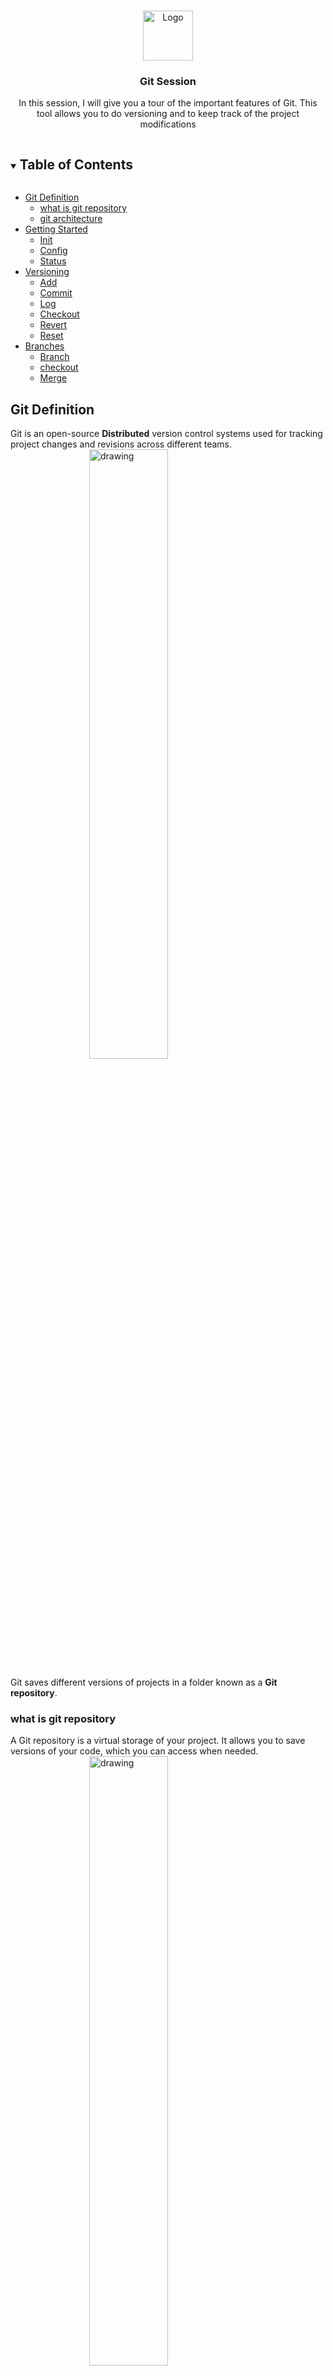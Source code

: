 


<!-- PROJECT LOGO -->
<br />
<p align="center">
  <a href="https://github.com/github_username/repo_name">
    <img src="./img/git-logo.png" alt="Logo" width="80" height="80">
  </a>
  <h3 align="center">Git Session</h3>
  <p align="center">
    In this session, I will give you a tour of the important features of Git. This tool allows you to do versioning and to keep track of the project modifications 
    <br />
  </p>
</p>



<!-- TABLE OF CONTENTS -->
<details open="open">
	  <summary><h2 style="display: inline-block">Table of Contents</h2></summary>
  <ul>
    <li>
      <a href="#git-definition">Git Definition</a>
      <ul>
        <li><a href="#what-is-git-repository">what is git    repository</a></li>
         <li><a href="#git-architecture">git architecture</a></li>
      </ul>
    </li>
    <li>
      <a href="#getting-started">Getting Started</a>
      <ul>
        <li><a href="#init">Init</a></li>
        <li><a href="#config">Config</a></li>
        <li><a href="#status">Status</a></li>
      </ul>
    </li>
     <li>
      <a href="#versioning">Versioning</a>
      <ul>
        <li><a href="#add">Add</a></li>
        <li><a href="#commit">Commit</a></li>
        <li><a href="#log">Log</a></li>
        <li><a href="#checkout">Checkout</a></li>
        <li><a href="#revert">Revert</a></li>
        <li><a href="#reset">Reset</a></li>
      </ul>
    </li>
     <li>
      <a href="#getting-started">Branches</a>
      <ul>
        <li><a href="#prerequisites">Branch</a></li>
        <li><a href="#installation">checkout</a></li>
        <li><a href="#installation">Merge</a></li>
      </ul>
    </li>

  </ul>
</details>




<!-- ABOUT THE PROJECT -->
## Git Definition

Git is an open-source **Distributed** version control systems used for tracking project changes and revisions across different teams. 
<img src="./img/architecture.png" alt="drawing" style="display: block;
  margin-left: auto;
  margin-right: auto;
  width: 50%;" />


Git saves different versions of projects in a folder known as a **Git repository**.

###  what is git repository
A Git repository is a virtual storage of your project. It allows you to save versions of your code, which you can access when needed.
<img src="./img/git-repo.png" alt="drawing" style="display: block;
  margin-left: auto;
  margin-right: auto;
  width: 50%;" />

 
 <!-- GETTING STARTED -->
### Git architecture

```mermaid
sequenceDiagram
working directroy ->> staging area: git add;
staging area ->> local repo:git commit;
local repo ->> working directroy: git reset /  git checkout / git  revert
local repo ->> remote repo :git push
remote repo ->> local repo:git fetch
remote repo ->> working directroy: git clone / git pull  
```
## Getting Started

#### Init
  The **git init** command allows to initialize a new empty git repository. This will create a .git folder which will contain the information about our versioning.
  ```sh
cd my-project
  ```
  ```sh
git init
  ```
 

#### Config

Before starting to do anything it is important to configure git. So  we will have to configure user information. This information will be visible in the history and will allow to know later who did what.


``` sh
git config --global user.name "My_Name"
git config --global user.email "my@email.com"
```


#### Status
``` sh
git status
```


This command allows to get the state of the history,
## Versioning

#### Add
``` sh
git add <file-name>       //add file name to the staging area
git add  --all            //add all the files to the staging area
```
A particularity of git is its staging system which allows you to select the files to follow during the next commit. You can think of it as a "waiting area" where you list the files you want to be saved.
#### Commit
``` sh
 git commit -m "message to describe your commit"
```
Make a commit 
 A commit is a step in the history of your project, a step that we can identify with a particular message.
#### Log
 ``` sh
 git log
 ``` 

The log command allows us to obtain information on the different commits of our project.
 ``` sh
 git log --oneline
 ```
  Allows to display the history with one line per commit 
  **example**:
 > git log --oneline
 
 
> 42f8151 fix bugs
fa1c031 redesign
b93b035 add a style file
fb7597a first commit


#### Checkout
``` sh
 git checkout <commit-id>
 ```
  In short you have gone back in time as a **viewer**. You can see the project as it was at the time of the commit while having the ability to return to the "present". We use this command to watch old commits,
  ##### Exemple 
  > git checkout fa1c031
  
  return:
  
  >Note: switching to 'fa1c031'.
 You are in 'detached HEAD' state. You can look around, make experimental
changes and commit them, and you can discard any commits you make in this
state without impacting any branches by switching back to a branch.


![enter image description here](./img/checkout-commit-example-graph.png)

``` sh
 git checkout master   //if you want to go back to the actual state
 ```

#### Revert

```sh 
git revert <commit-id>
```

This command will undo what was done at the time of the commit by creating a new commit. This does ***not alter the history*** but will ***add a new reversal commit***

***example***:

> git revert fa1c031

result:

> Removing filee.txt
[master acbb7e8] Revert "redesign"
 1 file changed, 0 insertions(+), 0 deletions(-)
 delete mode 100644 filee.txt

 the file that i was added in the "redesign commmit" will be removed and a new commit will be created 

 ![enter image description here](./img/revert-commit-example-graph.png)

#### reset

```sh 
$ git reset 
```
Deletes all files from the staging area, without deleting the changes.

```sh 
$ git reset <commit-id>
```
* allows you to go back to the commit, 
* resets the staging area while leaving your working folder as is. The history will be lost (subsequent <commit> commits will be lost, ***but not your changes***). 

This command mostly allows you to clean up the history by resubmitting a single commit instead of too many scattered commits.

example :

 > git reset fa1c031

![enter image description here](./img/reset-commit-example-graph.png)

```sh 
$ git reset <commit-id> --hard
```

* Returns to the 'commit-id' 
* resets the staging area and working folder to match.
 All changes, as well as any commits made after the 'commit-id' will be deleted.
  **Use with extreme caution**

## Branches
A branch in Git is a way to keep developing and coding a new feature or modification to the software and still not affecting the main part of the project. We can also say that branches create another line of development in the project. The primary or default branch in Git is the **master** branch 

#### Branch

```sh 
git branch                     # Allows you to list the branches
git branch branch_name         # Allows you to create a new branche  branch_name 
git branch -m branch_name      # rename the current branch to  branch_name
git branch -d branch_name      # delete a branch

```

The **branch** command allows you to manage everything related to branches (adding, listing, removing, renaming)

#### Checkout
 
```sh 
git checkout branch_name                   
```
Allows you to go to an existing branch.

example:

```sh 
 git branch my_first_branch           #create my new branch
 git  checkout my_first_branch        #switch to my new branch
 
 git add .
 git commit -m "my first commit in my new branch" #add a commit in this branch

```
result:

 >Switched to branch 'my-first-branch'

![enter image description here](./img/checkout-branch-example-graph.png)

#### Merge

```sh 
git merge branch_name                   
```

Merge allows you to connect two branches together and fuse them.
The fusion of two branches is always done **from the main branch**. 

example:

```sh 
git chekout master    # we must switch to the main brach
git merge my-new-branch 
                  
```
![enter image description here](./img/merge.png)

## Remote

### Remote

```sh 
git remote add <alias> <chemin/url>  # Add a new remote repository
```
The remote command allows you to create, display and delete connections. These connections should be considered as simple aliases of the real repository path.

<img src="./img/remote1-connection.png" alt="drawing" style="display: block;
  margin-left: auto;
  margin-right: auto;
  width: 50%;"  />



**exemple:**

```sh 
git remote add origin https://github.com/khaliljedda/git-session.git  
```



#### Push
```sh 
git push <remote> <branche>  
```

The push command is used to transfer local commits to the remote repository. 

<img src="./img/push.png" alt="drawing" style="display: block;
  margin-left: auto;
  margin-right: auto;
  width: 50%;"  />

example:
```sh 
git push origin master  
```

#### Fech

The fetch command allows to import the information from the remote repository. The import is done through special branches to give us the possibility to compare and if necessary merge manually.

```sh 
git fetch <remote> # Retrieves all branches and commits 
git fetch <remote> <branche>
```
<img src="./img/fetch.png" alt="drawing" style="display: block;
  margin-left: auto;
  margin-right: auto;
  width: 50%;"  />

#### Pull
The pull command allows you to do a git fetch followed by a git merge in a single command.

```sh 
git pull <remote> 
git pull <remote> <branche> # pull from a specefic branch
```
<img src="./img/pull.png" alt="drawing" style="display: block;
  margin-left: auto;
  margin-right: auto;
  width: 50%;"  />